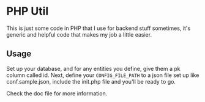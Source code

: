 PHP Util
=======================================================================

This is just some code in PHP that I use for backend stuff sometimes,
it's generic and helpful code that makes my job a little easier. 


Usage
----------------------------------------------------------------------

Set up your database, and for any entities you define, give them a pk 
column called id. Next, define your `CONFIG_FILE_PATH` to a json file
set up like conf.sample.json, include the init.php file and you'll be
ready to go.

Check the doc file for more information.